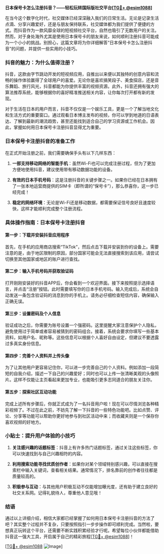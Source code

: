 **日本保号卡怎么注册抖音？——轻松玩转国际版社交平台[[TG💪+ @esim1088](https://t.me/s/esim1088)]**

在当今这个数字化时代，社交媒体已经深深融入我们的日常生活。无论是记录生活点滴、分享兴趣爱好，还是与朋友保持联系，社交媒体都为我们提供了便捷的方式。而抖音作为一款风靡全球的短视频社交平台，自然也吸引了无数用户的关注。然而，对于身处海外尤其是使用日本保号卡的朋友来说，如何顺利注册抖音可能成为一个小小的挑战。别担心，这篇文章将为你详细解答“日本保号卡怎么注册抖音”的问题，并提供一些实用的小技巧。

### 抖音的魅力：为什么值得注册？

抖音，这款由字节跳动开发的短视频应用，自推出以来便以其独特的创意内容和流畅的操作体验赢得了全球用户的喜爱。无论你是喜欢搞笑段子、美食探店，还是音乐舞蹈、旅行风光，抖音都能为你提供丰富的视频资源。此外，抖音还拥有强大的算法推荐系统，能够根据你的喜好精准推送相关内容，让你每次打开都有新的发现。

对于生活在日本的用户而言，抖音不仅仅是一个娱乐工具，更是一个了解当地文化和生活方式的重要窗口。通过观看日本博主发布的视频，你可以学到地道的日语表达、了解到最新的潮流趋势，甚至还能找到适合自己的学习资源或工作机会。因此，掌握如何用日本保号卡注册抖音显得尤为重要。

### 日本保号卡注册抖音的准备工作

在正式开始注册之前，我们需要确保手头有以下几样东西：

1. **一部支持移动网络的智能手机**：虽然Wi-Fi也可以完成注册过程，但为了更加方便地使用抖音，建议使用带有移动数据功能的设备。
   
2. **有效的日本手机号码**：这是注册抖音的关键步骤之一。如果你已经在日本拥有了一张本地运营商提供的SIM卡（即所谓的“保号卡”），那么恭喜你，这一步已经完成！

3. **稳定的网络环境**：无论是Wi-Fi还是移动数据，都需要保证信号良好且速度较快，这样才能顺利完成整个注册流程。

### 具体操作指南：日本保号卡注册抖音

#### 第一步：下载并安装抖音应用程序

首先，在手机的应用商店搜索“TikTok”，然后点击下载并安装到你的设备上。需要注意的是，由于地区限制的原因，部分国家可能会无法直接搜索到该应用，请尝试切换至其他国家或地区的账户进行查找。

#### 第二步：输入手机号码并获取验证码

打开刚刚安装好的抖音APP后，你会看到一个欢迎界面。接下来按照提示选择语言，并点击“注册”按钮。此时需要填写你的日本手机号码。输入完成后，系统会自动发送一条包含验证码的消息到你的手机上。请务必仔细检查短信内容，确保输入正确无误。

#### 第三步：设置密码及个人信息

验证成功之后，你需要为账号设置一个强密码。这里提醒大家注意保护个人隐私，避免使用过于简单或者容易被猜到的密码组合。接着，系统会要求你填写一些基本资料，如用户名、昵称等。这些信息可以根据个人喜好自由设定，但建议不要透露过多真实身份信息。

#### 第四步：完善个人资料并上传头像

为了让其他用户更容易记住你，可以进一步完善自己的个人资料。例如添加一段简短的自我介绍，描述一下自己的兴趣爱好；同时也可以上传一张清晰美观的头像照片。这样不仅能让主页看起来更加专业，也能吸引更多志同道合的朋友关注你。

#### 第五步：探索社区互动功能

完成上述所有步骤后，你就正式成为了一名抖音用户啦！现在可以尽情浏览各种精彩视频了。不过在此之前，不妨先了解一下抖音的一些特色功能吧。比如点赞、评论、分享等功能可以帮助你更好地参与到社区活动中来；而收藏夹则是一个保存你喜欢视频的好地方。

### 小贴士：提升用户体验的小技巧

1. **关注感兴趣的话题标签**：抖音上有许多热门话题标签，通过关注这些标签，你可以快速找到与自己兴趣相符的内容。

2. **利用搜索功能寻找优质创作者**：如果你对某个领域特别感兴趣，可以直接在搜索栏中输入关键词，查看相关结果。通常情况下，排名靠前的创作者往往都是质量较高的。

3. **积极参与互动**：与其他用户积极互动不仅能增加曝光度，还有助于建立良好的社交关系网。记得礼貌待人，尊重他人意见哦！

### 结语

通过以上详细介绍，相信大家都已经掌握了如何用日本保号卡注册抖音的方法了吧？其实整个过程并不复杂，只要按照指引一步步操作即可顺利完成。当然啦，要想真正玩转这个平台，还需要不断实践积累经验才行呢。希望每位小伙伴都能借助抖音这一强大工具，开启属于自己的精彩旅程[[TG💪+ @esim1088](https://t.me/s/esim1088)]！

[[TG💪+ @esim1088](https://t.me/s/esim1088) ![Image](https://i.postimg.cc/4NQfJmqS/Snipaste-2025-05-13-00-14-12.png)]